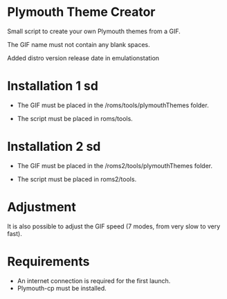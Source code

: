 # Plymouth Theme Creator

Small script to create your own Plymouth themes from a GIF.

The GIF name must not contain any blank spaces.

Added distro version release date in emulationstation

# Installation 1 sd
- The GIF must be placed in the /roms/tools/plymouthThemes folder.
  
- The script must be placed in roms/tools.

# Installation 2 sd
- The GIF must be placed in the /roms2/tools/plymouthThemes folder.
  
- The script must be placed in roms2/tools.

# Adjustment
It is also possible to adjust the GIF speed (7 modes, from very slow to very fast).

# Requirements
- An internet connection is required for the first launch.
- Plymouth-cp must be installed.
